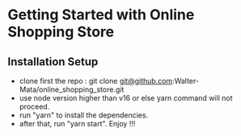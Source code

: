# Getting Started with Online Shopping Store

## Installation Setup

- clone first the repo : git clone git@github.com:Walter-Mata/online_shopping_store.git
- use node version higher than v16 or else yarn command will not proceed.
- run "yarn" to install the dependencies.
- after that, run "yarn start". Enjoy !!!

